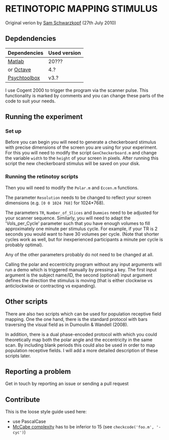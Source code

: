 # RETINOTOPIC MAPPING STIMULUS

Original verion by [Sam Schwarzkopf](https://sampendu.net/sam-schwarzkopf/) (27th July 2010)

## Depdendencies

| Dependencies                                             | Used version |
|----------------------------------------------------------|--------------|
| [Matlab](https://www.mathworks.com/products/matlab.html) | 20???        |
| or [Octave](https://www.gnu.org/software/octave/)        | 4.?          |
| [Psychtoolbox](http://psychtoolbox.org/)                 | v3.?         |


I use Cogent 2000 to trigger the program via the scanner pulse. This functionality is marked by comments and you can change these parts of the code to suit your needs.

## Running the experiment

### Set up

Before you can begin you will need to generate a checkerboard stimulus with precise dimensions of the screen you are using for your experiment. For this you will need to modify the script `GenCheckerboard.m` and change the variable `width` to the `height` of your screen in pixels. After running this script the new checkerboard stimulus will be saved on your disk.

### Running the retinotoy scripts

Then you will need to modify the `Polar.m` and `Eccen.m` functions.

The parameter `Resolution` needs to be changed to reflect your screen dimensions (e.g. `[0 0 1024 768]` for 1024*768).

The parameters `TR`, `Number_of_Slices` and `Dummies` need to be adjusted for your scanner sequence. Similarly, you will need to adapt the 'Vols_per_Cycle' parameter such that you have enough volumes to fill approximately one minute per stimulus cycle. For example, if your TR is 2 seconds you would want to have 30 volumes per cycle. (Note that shorter cycles work as well, but for inexperienced participants a minute per cycle is probably optimal).

Any of the other parameters probably do not need to be changed at all.

Calling the polar and eccentricity program without any input arguments will run a demo which is triggered manually by pressing a key. The first input argument is the subject name/ID, the second (optional) input argument defines the direction the stimulus is moving (that is either clockwise vs anticlockwise or contracting vs expanding).


## Other scripts

There are also two scripts which can be used for population receptive field mapping. One the one hand, there is the standard protocol with bars traversing the visual field as in Dumoulin & Wandell (2008).

In addition, there is a dual phase-encoded protocol with which you could theoretically map both the polar angle and the eccentricity in the same scan. By including blank periods this could also be used in order to map population receptive fields. I will add a more detailed description of these scripts later.


## Reporting a problem

Get in touch by reporting an issue or sending a pull request

## Contribute

This is the loose style guide used here:
- use PascalCase
- [McCabe complexity](https://en.wikipedia.org/wiki/Cyclomatic_complexity) has to be inferior to 15 (see `checkcode('foo.m', '-cyc')`)
